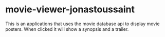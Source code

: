 # movie-viewer-jonastoussaint
This is an applications that uses the movie database api to display movie posters. When clicked it will show a synopsis and a trailer.
